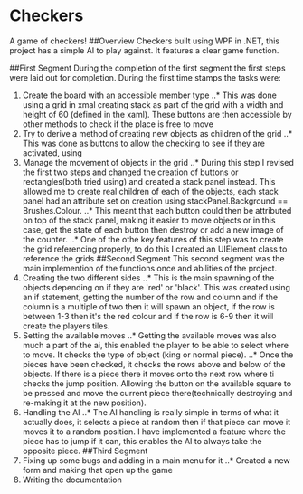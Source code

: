 # Checkers
A game of checkers! 
##Overview
Checkers built using WPF in .NET, this project has a simple AI to play against. It features a clear game function.

##First Segment
During the completion of the first segment the first steps were laid out for completion. During the first time stamps the tasks were:
1. Create the board with an accessible member type
..* This was done using a grid in xmal creating stack as part of the grid with a width and height of 60 (defined in the xaml). These buttons are then accessible by other methods to check if the place is free to move
2. Try to derive a method of creating new objects as children of the grid
..* This was done as buttons to allow the checking to see if they are activated, using
3. Manage the movement of objects in the grid
..* During this step I revised the first two steps and changed the creation of buttons or rectangles(both tried using) and created a stack panel instead. This allowed me to create real children of each of the objects, each stack panel had an attribute set on creation using stackPanel.Background == Brushes.Colour. 
..* This meant that each button could then be attributed on top of the stack panel, making it easier to move objects or in this case, get the state of each button then destroy or add a new image of the counter. 
..* One of the othe key features of this step was to create the grid referencing properly, to do this I created an UIElement class to reference the grids 
##Second Segment
This second segment was the main implemention of the functions once and abilities of the project.
1. Creating the two different sides
..* This is the main spawning of the objects depending on if they are 'red' or 'black'. This was created using an if statement, getting the number of the row and column and if the column is a multiple of two then it will spawn an object, if the row is between 1-3 then it's the red colour and if the row is 6-9 then it will create the players tiles.
2. Setting the available moves
..* Getting the available moves was also much a part of the ai, this enabled the player to be able to select where to move. It checks the type of object (king or normal piece).
..* Once the pieces have been checked, it checks the rows above and below of the objects. If there is a piece there it moves onto the next row where ti checks the jump position. Allowing the button on the available square to be pressed and move the current piece there(technically destroying and re-making it at the new position).
3. Handling the AI
..* The AI handling is really simple in terms of what it actually does, it selects a piece at random then if that piece can move it moves it to a random position. I have implemented a feature where the piece has to jump if it can, this enables the AI to always take the opposite piece. 
##Third Segment
1. Fixing up some bugs and adding in a main menu for it
..* Created a new form and making that open up the game
2. Writing the documentation
